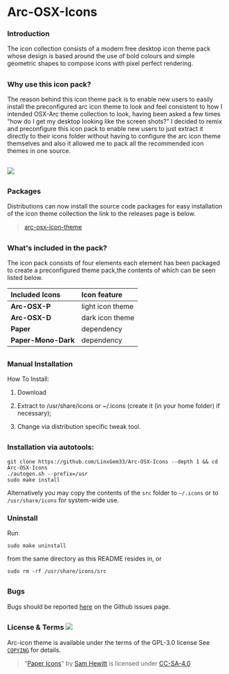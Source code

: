 # Arc-OSX-Icons

### Introduction

The icon collection consists of a modern free desktop icon theme pack whose design is based around the use of bold colours and simple geometric shapes to compose icons with pixel perfect rendering. 

##

### Why use this icon pack?

The reason behind this icon theme pack is to enable new users to easily install the preconfigured arc icon theme to look and feel consistent to how I intended OSX-Arc theme collection to look, having been asked a few times “how do I get my desktop looking like the screen shots?” I decided to remix and preconfigure this icon pack to enable new users to just extract it directly to their icons folder without having to configure the arc icon theme themselves and also it allowed me to pack all the recommended icon themes in one source.

##

![](https://github.com/LinxGem33/Arc-OSX-Icons/blob/master/arcscreen.png?raw=true)

##

### Packages

Distributions can now install the source code packages for easy installation of the icon theme collection the link to the releases page is below.

> [arc-osx-icon-theme](https://github.com/LinxGem33/Arc-OSX-Icons/releases)

##

### What's included in the pack?

The icon pack consists of four elements each element has been packaged to create a preconfigured theme pack,the contents of which can be seen listed below.

| Included Icons  | Icon feature  |
|:---|:---|
|  **Arc-OSX-P**  | light icon theme  |
|  **Arc-OSX-D**  | dark icon theme    |
|  **Paper**      | dependency |
|  **Paper-Mono-Dark** | dependency |


##

### Manual Installation

How To Install:

1. Download

2. Extract to /usr/share/icons
or ~/.icons (create it (in your home folder) if necessary);

3. Change via distribution specific tweak tool.

##
### Installation via autotools: 

    git clone https://github.com/LinxGem33/Arc-OSX-Icons --depth 1 && cd Arc-OSX-Icons
    ./autogen.sh --prefix=/usr
    sudo make install

Alternatively you may copy the contents of the `src` folder to `~/.icons` or to `/usr/share/icons` for system-wide use.

### Uninstall

Run

    sudo make uninstall

from the same directory as this README resides in, or

    sudo rm -rf /usr/share/icons/src

## 

### Bugs

Bugs should be reported [here](https://github.com/LinxGem33/Arc-OSX-Icons/issues) on the Github issues page.

## 

### License & Terms ![](https://github.com/LinxGem33/Arc-OSX-Icons/blob/master/COPYING)

Arc-icon theme is available under the terms of the GPL-3.0 license See [`COPYING`](https://github.com/LinxGem33/Arc-OSX-Icons/blob/master/COPYING) for details.

> "[Paper Icons](https://github.com/snwh/paper-icon-theme)" by [Sam Hewitt](http://samuelhewitt.com/) is licensed under [CC-SA-4.0](http://creativecommons.org/licenses/by-sa/4.0/)

